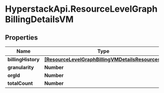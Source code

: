 # HyperstackApi.ResourceLevelGraphBillingDetailsVM

## Properties

Name | Type | Description | Notes
------------ | ------------- | ------------- | -------------
**billingHistory** | [**[ResourceLevelGraphBillingVMDetailsResources]**](ResourceLevelGraphBillingVMDetailsResources.md) |  | [optional] 
**granularity** | **Number** |  | [optional] 
**orgId** | **Number** |  | [optional] 
**totalCount** | **Number** |  | [optional] 


